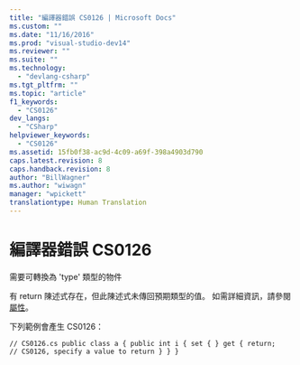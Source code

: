 ```yaml
---
title: "編譯器錯誤 CS0126 | Microsoft Docs"
ms.custom: ""
ms.date: "11/16/2016"
ms.prod: "visual-studio-dev14"
ms.reviewer: ""
ms.suite: ""
ms.technology: 
  - "devlang-csharp"
ms.tgt_pltfrm: ""
ms.topic: "article"
f1_keywords: 
  - "CS0126"
dev_langs: 
  - "CSharp"
helpviewer_keywords: 
  - "CS0126"
ms.assetid: 15fb0f38-ac9d-4c09-a69f-398a4903d790
caps.latest.revision: 8
caps.handback.revision: 8
author: "BillWagner"
ms.author: "wiwagn"
manager: "wpickett"
translationtype: Human Translation
---
```

# 編譯器錯誤 CS0126
需要可轉換為 'type' 類型的物件  
  
 有 return 陳述式存在，但此陳述式未傳回預期類型的值。 如需詳細資訊，請參閱[屬性](../../csharp/programming-guide/classes-and-structs/properties.md)。  
  
 下列範例會產生 CS0126：  
  
```  
// CS0126.cs public class a { public int i { set { } get { return;   // CS0126, specify a value to return } } }  
```
